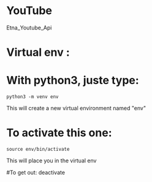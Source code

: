 # YouTube
Etna_Youtube_Api

# Virtual env : 

# With python3, juste type:
    python3 -m venv env
This will create a new virtual environment named "env"

# To activate this one:
    source env/bin/activate
This will place you in the virtual env

#To get out:
    deactivate